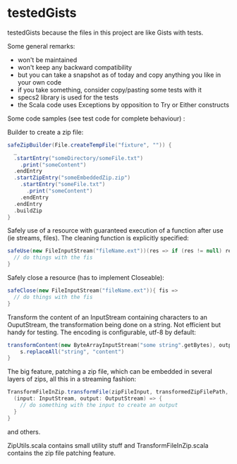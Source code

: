 testedGists
===========

testedGists because the files in this project are like Gists with tests.

Some general remarks:
- won't be maintained
- won't keep any backward compatibility
- but you can take a snapshot as of today and copy anything you like in your own code
- if you take something, consider copy/pasting some tests with it
- specs2 library is used for the tests
- the Scala code uses Exceptions by opposition to Try or Either constructs

Some code samples (see test code for complete behaviour) :

Builder to create a zip file:
```scala
safeZipBuilder(File.createTempFile("fixture", "")) {
  _
  .startEntry("someDirectory/someFile.txt")
    .print("someContent")
  .endEntry
  .startZipEntry("someEmbeddedZip.zip")
    .startEntry("someFile.txt")
      .print("someContent")
    .endEntry
  .endEntry
  .buildZip
}
```

Safely use of a resource with guaranteed execution of a function after use (ie streams, files). The cleaning function is explicitly specified:
```scala
safeUse(new FileInputStream("fileName.ext"))(res => if (res != null) res.close){ fis =>
  // do things with the fis
}
```

Safely close a resource (has to implement Closeable):
```scala
safeClose(new FileInputStream("fileName.ext")){ fis =>
  // do things with the fis
}
```

Transform the content of an InputStream containing characters to an OuputStream, the transformation being done on a string. Not efficient but handy for testing. The encoding is configurable, utf-8 by default:
```scala
transformContent(new ByteArrayInputStream("some string".getBytes), output){ s =>
    s.replaceAll("string", "content")
}
```

The big feature, patching a zip file, which can be embedded in several layers of zips, all this in a streaming fashion:
```scala
TransformFileInZip.transformFile(zipFileInput, transformedZipFilePath, zipPathToFileToTransform){
  (input: InputStream, output: OutputStream) => {
    // do something with the input to create an output
  }
}
```

and others.

ZipUtils.scala contains small utility stuff and TransformFileInZip.scala contains the zip file patching feature.

